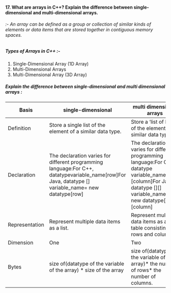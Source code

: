 #### 17. What are arrays in C++? Explain the difference between single-dimensional and multi-dimensional arrays.

###### :-  An array can be defined as a group or collection of similar kinds of elements or data items that are stored together in contiguous memory spaces.

##### Types of Arrays in C++ :- 
1. Single-Dimensional Array (1D Array)
2. Multi-Dimensional Arrays
3. Multi-Dimensional Array (3D Array)


##### Explain the difference between single-dimensional and multi dimensional arrays :


|Basis|single-dimensional|multi dimensional arrays|
|------------------|---------------|---------------|
|Definition	|Store a single list of the element of a similar data type.	|Store a ‘list of lists’ of the element of a similar data type.|
|Declaration	|The declaration varies for different programming language:For C++, datatypevariable_name[row]For Java, datatype [] variable_name= new datatype[row]	|The declaration varies for different programming language:For C++, datatype variable_name[row][column]For Java, datatype [][] variable_name= new datatype[row][column]|
|Representation|Represent multiple data items as a list.	|Represent multiple data items as a table consisting of rows and columns.|
|Dimension	|One|Two|
|Bytes|size of(datatype of the variable of the array) * size of the array	|size of(datatype of the variable of the array)* the number of rows* the number of columns.|



